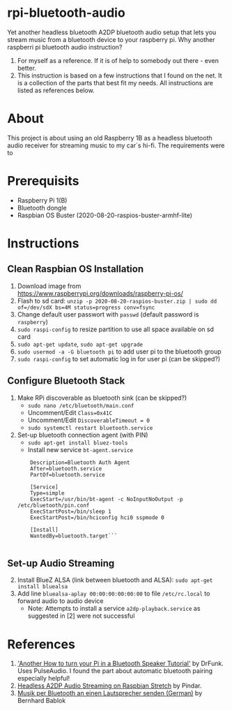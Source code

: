 # rpi-bluetooth-audio
Yet another headless bluetooth A2DP bluetooth audio setup that lets you stream music from a bluetooth device to your raspberry pi.
Why another raspberri pi bluetooth audio instruction?
1. For myself as a reference. If it is of help to somebody out there - even better.
2. This instruction is based on a few instructions that I found on the net. It is a collection of the parts that best fit my needs. All instructions are listed as references below.

# About
This project is about using an old Raspberry 1B as a headless bluetooth audio receiver for streaming music to my car´s hi-fi. The requirements were to 

# Prerequisits
* Raspberry Pi 1(B)
* Bluetooth dongle
* Raspbian OS Buster (2020-08-20-raspios-buster-armhf-lite)

# Instructions

## Clean Raspbian OS Installation

1. Download image from https://www.raspberrypi.org/downloads/raspberry-pi-os/
2. Flash to sd card: `unzip -p 2020-08-20-raspios-buster.zip | sudo dd of=/dev/sdX bs=4M status=progress conv=fsync`
3. Change default user passwort with `passwd` (default password is `raspberry`)
4. `sudo raspi-config` to resize partition to use all space available on sd card
5. `sudo apt-get update`, `sudo apt-get upgrade`
6. `sudo usermod -a -G bluetooth pi` to add user pi to the bluetooth group
7. `sudo raspi-config` to set automatic log in for user pi (can be skipped?)

## Configure Bluetooth Stack
1. Make RPi discoverable as bluetooth sink (can be skipped?)
   - `sudo nano /etc/bluetooth/main.conf`
   - Uncomment/Edit `Class=0x41C`
   - Uncomment/Edit `DiscoverableTimeout = 0`
   - `sudo systemctl restart bluetooth.service`
2. Set-up bluetooth connection agent (with PIN)
   - `sudo apt-get install bluez-tools`
   - Install new service `bt-agent.service`
   ``` [Unit]
       Description=Bluetooth Auth Agent
       After=bluetooth.service
       PartOf=bluetooth.service

       [Service]
       Type=simple
       ExecStart=/usr/bin/bt-agent -c NoInputNoOutput -p /etc/bluetooth/pin.conf
       ExecStartPost=/bin/sleep 1
       ExecStartPost=/bin/hciconfig hci0 sspmode 0
       
       [Install]
       WantedBy=bluetooth.target```

   
## Set-up Audio Streaming
2. Install BlueZ ALSA (link between bluetooth and ALSA): `sudo apt-get install bluealsa`
3. Add line `bluealsa-aplay 00:00:00:00:00:00` to file `/etc/rc.local` to forward audio to audio device
   - Note: Attempts to install a service `a2dp-playback.service` as suggested in [2] were not successful



# References
1. ['Another How to turn your Pi in a Bluetooth Speaker Tutorial'](https://www.raspberrypi.org/forums/viewtopic.php?f=35&t=235519&sid=632ae5b5a8d9d618e8c36c154af730b3) by DrFunk. Uses PulseAudio. I found the part about automatic bluetooth pairing especially helpful!
2. [Headless A2DP Audio Streaming on Raspbian Stretch](https://gist.github.com/Pindar/e259bec5c3ab862f4ff5f1fbcb11bfc1) by Pindar. 
3. [Musik per Bluetooth an einen Lautsprecher senden (German)](https://www.raspberry-pi-geek.de/ausgaben/rpg/2018/04/musik-per-bluetooth-an-einen-lautsprecher-senden/) by Bernhard Bablok
